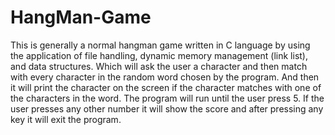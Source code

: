 # HangMan-Game
This is generally a normal hangman game written in C language by using the application of file handling, dynamic
memory management (link list), and data structures. Which will ask the user a character and then match with
every character in the random word chosen by the program. And then it will print the character on the screen if
the character matches with one of the characters in the word. The program will run until the user press 5. If the
user presses any other number it will show the score and after pressing any key it will exit the program.

